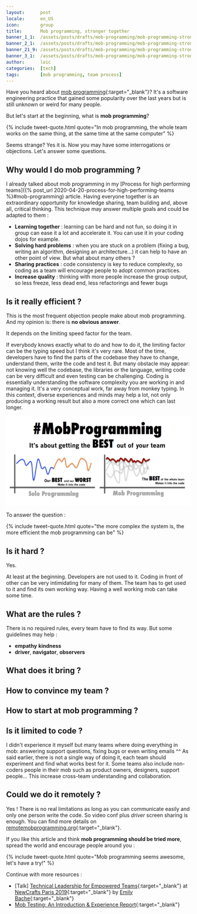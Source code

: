 ```yaml
---
layout:      post
locale:      en_US
icon:        group
title:       Mob programming, stronger together
banner_1_1:  /assets/posts/drafts/mob-programming/mob-programming-stronger-together_1_1.jpg
banner_2_1:  /assets/posts/drafts/mob-programming/mob-programming-stronger-together_2_1.jpg
banner_21_9: /assets/posts/drafts/mob-programming/mob-programming-stronger-together_21_9.jpg
banner_3_1:  /assets/posts/drafts/mob-programming/mob-programming-stronger-together_3_1.jpg
author:      loic
categories:  [tech]
tags:        [mob programming, team process]
---
```


Have you heard about [mob programming](https://en.wikipedia.org/wiki/Mob_programming){:target="_blank"}?
It's a software engineering practice that gained some popularity over the last years but is still unknown or weird for many people.

But let's start at the beginning, what is **mob programming**?

{% include tweet-quote.html quote="In mob programming, the whole team works on the same thing, at the same time at the same computer" %}

Seems strange? Yes it is. Now you may have some interrogations or objections. Let's answer some questions.

## Why would I do mob programming ?

I already talked about mob programming in my [Process for high performing teams]({% post_url 2020-04-20-process-for-high-performing-teams %}#mob-programming) article.
Having everyone together is an extraordinary opportunity for knowledge sharing, team building and, above all, critical thinking.
This technique may answer multiple goals and could be adapted to them :

- **Learning together** : learning can be hard and not fun, so doing it in group can ease it a lot and accelerate it. You can use it in your coding dojos for example.
- **Solving hard problems** : when you are stuck on a problem (fixing a bug, writing an algorithm, designing an architecture...) it can help to have an other point of view. But what about many others ?
- **Sharing practices** : code consistency is key to reduce complexity, so coding as a team will encourage people to adopt common practices.
- **Increase quality** : thinking with more people increase the group output, so less freeze, less dead end, less refactorings and fewer bugs

## Is it really efficient ?

This is the most frequent objection people make about mob programming. And my opinion is: there is **no obvious answer**.

It depends on the limiting speed factor for the team.

If everybody knows exactly what to do and how to do it, the limiting factor can be the typing speed but I think it's very rare.
Most of the time, developers have to find the parts of the codebase they have to change, understand them, write the code and test it.
But many obstacle may appear: not knowing well the codebase, the libraries or the language, writing code can be very difficult and even testing can be challenging.
Coding is essentially understanding the software complexity you are working in and managing it. It's a very conceptual work, far away from monkey typing.
In this context, diverse experiences and minds may help a lot, not only producing a working result but also a more correct one which can last longer.

![Mob programming productivity chart](/assets/posts/drafts/mob-programming/mob-programming-productivity.png)

To answer the question :

{% include tweet-quote.html quote="the more complex the system is, the more efficient the mob programming can be" %}

## Is it hard ?

Yes.

At least at the beginning. Developers are not used to it. Coding in front of other can be very intimidating for many of them.
The team has to get used to it and find its own working way. Having a well working mob can take some time.

## What are the rules ?

There is no required rules, every team have to find its way. But some guidelines may help :

- **empathy** **kindness**
- **driver**, **navigator**, **observers**


## What does it bring ?
## How to convince my team ?
## How to start at mob programming ?
## Is it limited to code ?

I didn't experience it myself but many teams where doing everything in mob: answering support questions, fixing bugs or even writing emails ^^
As said earlier, there is not a single way of doing it, each team should experiment and find what works best for it.
Some teams also include non-coders people in their mob such as product owners, designers, support people... This increase cross-team understanding and collaboration.

## Could we do it remotely ?

Yes ! There is no real limitations as long as you can communicate easily and only one person write the code. So video conf plus *driver* screen sharing is enough.
You can find more details on [remotemobprogramming.org](https://www.remotemobprogramming.org){:target="_blank"}.


If you like this article and think **mob programming should be tried more**, spread the world and encourage people around you :

{% include tweet-quote.html quote="Mob programming seems awesome, let's have a try!" %}

Continue with more resources :

- [Talk] [Technical Leadership for Empowered Teams](http://videos.ncrafts.io/video/339930423){:target="_blank"} at [NewCrafts Paris 2019](http://ncrafts.io){:target="_blank"} by [Emily Bache](https://twitter.com/emilybache){:target="_blank"}
- [Mob Testing: An Introduction & Experience Report](https://www.ministryoftesting.com/dojo/lessons/mob-testing-an-introduction-experience-report){:target="_blank"}
